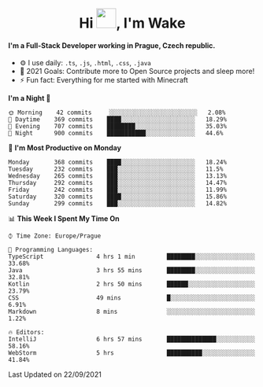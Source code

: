 <h1 align="center">Hi <img src="https://raw.githubusercontent.com/MrWakeCZ/MrWakeCZ/master/Hi.gif" width="40px" />, I'm Wake</h1>

#### I'm a Full-Stack Developer working in Prague, Czech republic.
- ⚙️ I use daily: `.ts`, `.js`, `.html`, `.css`, `.java`
- 🥅 2021 Goals: Contribute more to Open Source projects and sleep more!
- ⚡ Fun fact: Everything for me started with Minecraft

<!--START_SECTION:waka-->
**I'm a Night 🦉** 

```text
🌞 Morning    42 commits     ░░░░░░░░░░░░░░░░░░░░░░░░░   2.08% 
🌆 Daytime    369 commits    ████░░░░░░░░░░░░░░░░░░░░░   18.29% 
🌃 Evening    707 commits    ████████░░░░░░░░░░░░░░░░░   35.03% 
🌙 Night      900 commits    ███████████░░░░░░░░░░░░░░   44.6%

```
📅 **I'm Most Productive on Monday** 

```text
Monday       368 commits    ████░░░░░░░░░░░░░░░░░░░░░   18.24% 
Tuesday      232 commits    ███░░░░░░░░░░░░░░░░░░░░░░   11.5% 
Wednesday    265 commits    ███░░░░░░░░░░░░░░░░░░░░░░   13.13% 
Thursday     292 commits    ███░░░░░░░░░░░░░░░░░░░░░░   14.47% 
Friday       242 commits    ███░░░░░░░░░░░░░░░░░░░░░░   11.99% 
Saturday     320 commits    ████░░░░░░░░░░░░░░░░░░░░░   15.86% 
Sunday       299 commits    ███░░░░░░░░░░░░░░░░░░░░░░   14.82%

```


📊 **This Week I Spent My Time On** 

```text
⌚︎ Time Zone: Europe/Prague

💬 Programming Languages: 
TypeScript               4 hrs 1 min         ████████░░░░░░░░░░░░░░░░░   33.68% 
Java                     3 hrs 55 mins       ████████░░░░░░░░░░░░░░░░░   32.81% 
Kotlin                   2 hrs 50 mins       ██████░░░░░░░░░░░░░░░░░░░   23.79% 
CSS                      49 mins             █░░░░░░░░░░░░░░░░░░░░░░░░   6.91% 
Markdown                 8 mins              ░░░░░░░░░░░░░░░░░░░░░░░░░   1.22%

🔥 Editors: 
IntelliJ                 6 hrs 57 mins       ██████████████░░░░░░░░░░░   58.16% 
WebStorm                 5 hrs               ██████████░░░░░░░░░░░░░░░   41.84%

```


 Last Updated on 22/09/2021
<!--END_SECTION:waka-->
